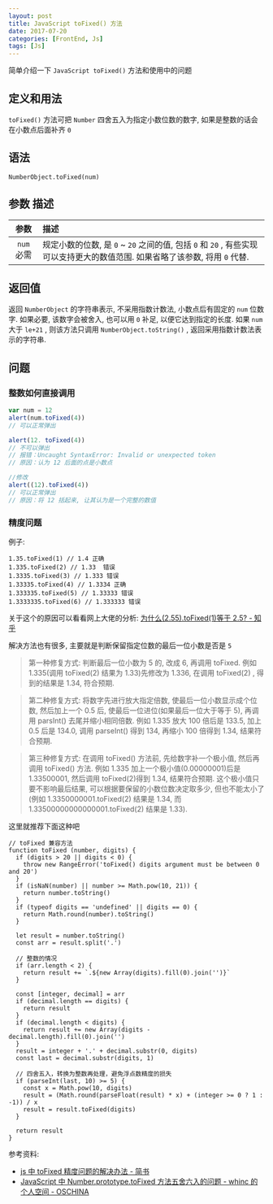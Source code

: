 ```yaml
---
layout: post
title: JavaScript toFixed() 方法
date: 2017-07-20
categories: [FrontEnd, Js]
tags: [Js]
---
```


简单介绍一下 `JavaScript toFixed()` 方法和使用中的问题

## 定义和用法

`toFixed()` 方法可把 `Number` 四舍五入为指定小数位数的数字, 如果是整数的话会在小数点后面补齐 `0`

## 语法

`NumberObject.toFixed(num)`

## 参数 描述

|    参数    | 描述                                                                                                                        |
| :--------: | :-------------------------------------------------------------------------------------------------------------------------- |
| `num` 必需 | 规定小数的位数, 是 `0` ~ `20` 之间的值, 包括 `0` 和 `20` , 有些实现可以支持更大的数值范围. 如果省略了该参数, 将用 `0` 代替. |

## 返回值

返回 `NumberObject` 的字符串表示, 不采用指数计数法, 小数点后有固定的 `num` 位数字. 如果必要, 该数字会被舍入, 也可以用 `0` 补足, 以便它达到指定的长度. 如果 `num` 大于 `le+21` , 则该方法只调用 `NumberObject.toString()` , 返回采用指数计数法表示的字符串.

## 问题

### 整数如何直接调用

```js
var num = 12
alert(num.toFixed(4))
// 可以正常弹出
```

```js
alert(12. toFixed(4))
// 不可以弹出
// 报错：Uncaught SyntaxError: Invalid or unexpected token
// 原因：认为 12 后面的点是小数点
```

```js
//修改
alert((12).toFixed(4))
// 可以正常弹出
// 原因：将 12 括起来, 让其认为是一个完整的数值
```

### 精度问题

例子:

```JS
1.35.toFixed(1) // 1.4 正确
1.335.toFixed(2) // 1.33  错误
1.3335.toFixed(3) // 1.333 错误
1.33335.toFixed(4) // 1.3334 正确
1.333335.toFixed(5) // 1.33333 错误
1.3333335.toFixed(6) // 1.333333 错误
```

关于这个的原因可以看看网上大佬的分析: [为什么(2.55).toFixed(1)等于 2.5? - 知乎](https://zhuanlan.zhihu.com/p/31202697)

解决方法也有很多, 主要就是判断保留指定位数的最后一位小数是否是 `5`

> 第一种修复方式: 判断最后一位小数为 5 的, 改成 6, 再调用 toFixed. 例如 1.335(调用 toFixed(2) 结果为 1.33)先修改为 1.336, 在调用 toFixed(2) , 得到的结果是 1.34, 符合预期.

> 第二种修复方式: 将数字先进行放大指定倍数, 使最后一位小数显示成个位数, 然后加上一个 0.5 后, 使最后一位进位(如果最后一位大于等于 5), 再调用 parsInt() 去尾并缩小相同倍数. 例如 1.335 放大 100 倍后是 133.5, 加上 0.5 后是 134.0, 调用 parseInt() 得到 134, 再缩小 100 倍得到 1.34, 结果符合预期.

> 第三种修复方式: 在调用 toFixed() 方法前, 先给数字补一个极小值, 然后再调用 toFixed() 方法. 例如 1.335 加上一个极小值(0.00000001)后是 1.33500001, 然后调用 toFixed(2)得到 1.34, 结果符合预期. 这个极小值只要不影响最后结果, 可以根据要保留的小数位数决定取多少, 但也不能太小了(例如 1.3350000001.toFixed(2) 结果是 1.34, 而 1.33500000000000001.toFixed(2) 结果是 1.33).

这里就推荐下面这种吧

```JS
// toFixed 兼容方法
function toFixed (number, digits) {
  if (digits > 20 || digits < 0) {
    throw new RangeError('toFixed() digits argument must be between 0 and 20')
  }
  if (isNaN(number) || number >= Math.pow(10, 21)) {
    return number.toString()
  }
  if (typeof digits == 'undefined' || digits == 0) {
    return Math.round(number).toString()
  }

  let result = number.toString()
  const arr = result.split('.')

  // 整数的情况
  if (arr.length < 2) {
    return result += `.${new Array(digits).fill(0).join('')}`
  }

  const [integer, decimal] = arr
  if (decimal.length == digits) {
    return result
  }
  if (decimal.length < digits) {
    return result += new Array(digits - decimal.length).fill(0).join('')
  }
  result = integer + '.' + decimal.substr(0, digits)
  const last = decimal.substr(digits, 1)

  // 四舍五入，转换为整数再处理，避免浮点数精度的损失
  if (parseInt(last, 10) >= 5) {
    const x = Math.pow(10, digits)
    result = (Math.round(parseFloat(result) * x) + (integer >= 0 ? 1 : -1)) / x
    result = result.toFixed(digits)
  }

  return result
}
```

参考资料:

- [js 中 toFixed 精度问题的解决办法 - 简书](https://www.jianshu.com/p/849b0ae36b36)
- [JavaScript 中 Number.prototype.toFixed 方法五舍六入的问题 - whinc 的个人空间 - OSCHINA](https://my.oschina.net/u/1756807/blog/777893)
